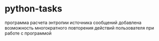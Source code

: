 # python-tasks
программа расчета энтропии источника сообщений
добавлена возможность многократного повторения действий пользователя при работе с программой
